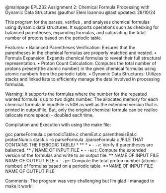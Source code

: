 @mainpage EPL232 Assignment 2: Chemical Formula Processing with Dynamic Data Structures
@author Eleni Ioannou
@last updated: 28/10/24

This program for the parses, verifies , and analyses chemical formulas using dynamic data structures. It supports operations such as checking for balanced parentheses, expanding formulas, and calculating the total number of protons based on the periodic table.

Features:
	•	Balanced Parentheses Verification: Ensures that the parentheses in the chemical formulas are properly matched and nested.
	•	Formula Expansion: Expands chemical formulas to reveal their full structural representation.
	•	Proton Count Calculation: Computes the total number of protons present(the atomic number) in the given chemical formulas using atomic numbers from the periodic table.
	•	Dynamic Data Structures: Utilizes stacks and linked lists to efficiently manage the data involved in processing formulas.

Warning:
It supports the formulas where the number for the repeated wanted formula is up to two digits number.
The allocated memory for each chemical formula in inputFile is 50B as well as the extended version that is printed in outputFile. But, only the original chemical formula can be realloc (allocate more space) - doubled each time.


Compilation and Execution with using the make file:

gcc parseFormula.c periodicTable.c chemExt.c parenthesisBal.c protonNum.c stack.c -o parseFormula
./parseFormula.c /FILE THAT CONTAINS THE PERIODIC TABLE/ * **
*
	•	  - `-v`: Verify if parentheses are balanced. ** / NAME OF INPUT FILE
	•	  - `-ext`: Compute the extended version of the formulas and write to an output file. ** NAME OF INPUT FILE NAME OF OUTPUT FILE
	•	  - `-pn`: Compute the total proton number (atomic number) of formulas based on a periodic table. **NAME OF INPUT FILE NAME OF OUTPUT FILE



Comments: 
The program was very challenging but I’m glad I managed to make it work! 
